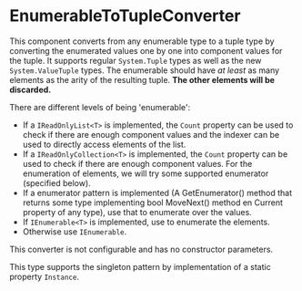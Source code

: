 # EnumerableToTupleConverter
This component converts from any enumerable type to a tuple type by converting the enumerated values one by one into component values for the tuple. 
It supports regular `System.Tuple` types as well as the new `System.ValueTuple` types. 
The enumerable should have _at least_ as many elements as the arity of the resulting tuple.
**The other elements will be discarded.**

There are different levels of being 'enumerable':
* If a `IReadOnlyList<T>` is implemented, the `Count` property can be used to check if there are enough component values and the indexer can be used to directly access elements of the list.
* If a `IReadOnlyCollection<T>` is implemented, the `Count` property can be used to check if there are enough component values. 
  For the enumeration of elements, we will try some supported enumerator (specified below).
* If a enumerator pattern is implemented (A GetEnumerator() method that returns some type implementing bool MoveNext() method en Current property of any type), use that to enumerate over the values.
* If `IEnumerable<T>` is implemented, use to enumerate the elements.
* Otherwise use `IEnumerable`.

This converter is not configurable and has no constructor parameters.

This type supports the singleton pattern by implementation of a static property `Instance`.
